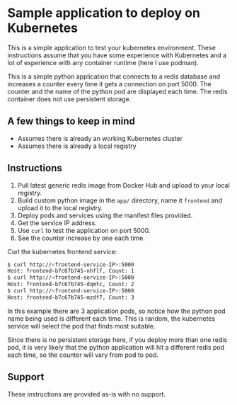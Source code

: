 # Sample application to deploy on Kubernetes

This is a simple application to test your kubernetes environment. These
instructions assume that you have some experience with Kubernetes and a lot
of experience with any container runtime (here I use podman).

This is a simple python application that connects to a redis database and
increases a counter every time it gets a connection on port 5000. The counter
and the name of the python pod are displayed each time. The redis container
does not use persistent storage.

## A few things to keep in mind

* Assumes there is already an working Kubernetes cluster
* Assumes there is already a local registry

## Instructions

1. Pull latest generic redis image from Docker Hub and upload to your local registry.
2. Build custom python image in the `app/` directory, name it `frontend` and upload it to the local registry.
3. Deploy pods and services using the manifest files provided.
4. Get the service IP address.
5. Use `curl` to test the application on port 5000.
6. See the counter increase by one each time.


Curl the kubernetes frontend service:
```bash
$ curl http://<frontend-service-IP>:5000
Host: frontend-b7c67b745-nhflf, Count: 1
$ curl http://<frontend-service-IP>:5000
Host: frontend-b7c67b745-dqmtc, Count: 2
$ curl http://<frontend-service-IP>:5000
Host: frontend-b7c67b745-mzdf7, Count: 3
```

In this example there are 3 application pods, so notice how the python pod name being used is different each time. This is random, the kubernetes service will select the pod that finds most suitable.

Since there is no persistent storage here, if you deploy more than one redis pod, it is very likely that the python application will hit a different redis pod each time, so the counter will vary from pod to pod.

## Support

These instructions are provided as-is with no support.
